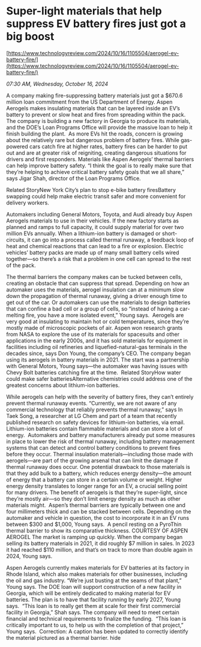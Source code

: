 # Super-light materials that help suppress EV battery fires just got a big boost

[https://www.technologyreview.com/2024/10/16/1105504/aerogel-ev-battery-fire/](https://www.technologyreview.com/2024/10/16/1105504/aerogel-ev-battery-fire/)

*07:30 AM, Wednesday, October 16, 2024*

A company making fire-suppressing battery materials just got a $670.6 million loan commitment from the US Department of Energy. Aspen Aerogels makes insulating materials that can be layered inside an EV’s battery to prevent or slow heat and fires from spreading within the pack. The company is building a new factory in Georgia to produce its materials, and the DOE’s Loan Programs Office will provide the massive loan to help it finish building the plant.   As more EVs hit the roads, concern is growing about the relatively rare but dangerous problem of battery fires. While gas-powered cars catch fire at higher rates, battery fires can be harder to put out and are at greater risk of reigniting, creating dangerous situations for drivers and first responders. Materials like Aspen Aerogels’ thermal barriers can help improve battery safety. “I think the goal is to really make sure that they’re helping to achieve critical battery safety goals that we all share,” says Jigar Shah, director of the Loan Programs Office.

Related StoryNew York City’s plan to stop e-bike battery firesBattery swapping could help make electric transit safer and more convenient for delivery workers.

Automakers including General Motors, Toyota, and Audi already buy Aspen Aerogels materials to use in their vehicles. If the new factory starts as planned and ramps to full capacity, it could supply material for over two million EVs annually. When a lithium-ion battery is damaged or short-circuits, it can go into a process called thermal runaway, a feedback loop of heat and chemical reactions that can lead to a fire or explosion. Electric vehicles’ battery packs are made up of many small battery cells wired together—so there’s a risk that a problem in one cell can spread to the rest of the pack.

The thermal barriers the company makes can be tucked between cells, creating an obstacle that can suppress that spread. Depending on how an automaker uses the materials, aerogel insulation can at a minimum slow down the propagation of thermal runaway, giving a driver enough time to get out of the car. Or automakers can use the materials to design batteries that can confine a bad cell or a group of cells, so “instead of having a car-melting fire, you have a more isolated event,” Young says.  Aerogels are very good at insulating to maintain hot or cold temperatures, since they’re mostly made of microscopic pockets of air. Aspen won research grants from NASA to explore the use of its materials for spacesuits and other applications in the early 2000s, and it has sold materials for equipment in facilities including oil refineries and liquefied-natural-gas terminals in the decades since, says Don Young, the company’s CEO. The company began using its aerogels in battery materials in 2021. The start was a partnership with General Motors, Young says—the automaker was having issues with Chevy Bolt batteries catching fire at the time.  Related StoryHow water could make safer batteriesAlternative chemistries could address one of the greatest concerns about lithium-ion batteries.

While aerogels can help with the severity of battery fires, they can’t entirely prevent thermal runaway events. “Currently, we are not aware of any commercial technology that reliably prevents thermal runaway,” says In Taek Song, a researcher at LG Chem and part of a team that recently published research on safety devices for lithium-ion batteries, via email. Lithium-ion batteries contain flammable materials and can store a lot of energy.  Automakers and battery manufacturers already put some measures in place to lower the risk of thermal runaway, including battery management systems that can detect and control battery conditions to prevent fires before they occur. Thermal insulation materials—including those made with aerogels—are part of the growing arsenal that can limit the damage if thermal runaway does occur. One potential drawback to those materials is that they add bulk to a battery, which reduces energy density—the amount of energy that a battery can store in a certain volume or weight. Higher energy density translates to longer range for an EV, a crucial selling point for many drivers. The benefit of aerogels is that they’re super-light, since they’re mostly air—so they don’t limit energy density as much as other materials might.  Aspen’s thermal barriers are typically between one and four millimeters thick and can be stacked between cells. Depending on the automaker and vehicle in question, the cost to incorporate it in an EV runs between $300 and $1,000, Young says.   A pencil resting on a PyroThin thermal barrier to show its comparative thickness. COURTESY OF ASPEN AEROGEL   The market is ramping up quickly. When the company began selling its battery materials in 2021, it did roughly $7 million in sales. In 2023 it had reached $110 million, and that’s on track to more than double again in 2024, Young says.

Aspen Aerogels currently makes materials for EV batteries at its factory in Rhode Island, which also makes materials for other businesses, including the oil and gas industry. “We’re just busting at the seams of that plant,” Young says. The DOE loan will support construction of a new facility in Georgia, which will be entirely dedicated to making material for EV batteries. The plan is to have that facility running by early 2027, Young says.  “This loan is to really get them at scale for their first commercial facility in Georgia,” Shah says. The company will need to meet certain financial and technical requirements to finalize the funding.  “This loan is critically important to us, to help us with the completion of that project,” Young says.  Correction: A caption has been updated to correctly identify the material pictured as a thermal barrier. hide

